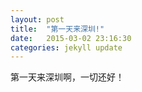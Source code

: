 ```yaml
---
layout: post
title:  "第一天来深圳!"
date:   2015-03-02 23:16:30
categories: jekyll update
---
```

  第一天来深圳啊，一切还好！
